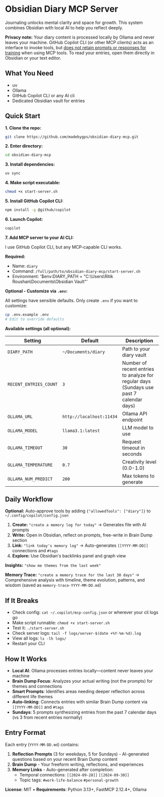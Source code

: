 # Obsidian Diary MCP Server

Journaling unlocks mental clarity and space for growth. This system combines Obsidian with local AI to help you reflect deeply.

**Privacy note:** Your diary content is processed locally by Ollama and never leaves your machine. GitHub Copilot CLI (or other MCP clients) acts as an interface to invoke tools, but [does not retain prompts or responses for training](https://resources.github.com/learn/pathways/copilot/essentials/how-github-copilot-handles-data/) when using MCP tools. To read your entries, open them directly in Obsidian or your text editor.

## What You Need

- uv
- Ollama
- GitHub Copilot CLI or any AI cli
- Dedicated Obsidian vault for entries

## Quick Start

**1. Clone the repo:**
```bash
git clone https://github.com/madebygps/obsidian-diary-mcp.git
```

**2. Enter directory:**
```bash
cd obsidian-diary-mcp
```

**3. Install dependencies:**
```bash
uv sync
```

**4. Make script executable:**
```bash
chmod +x start-server.sh
```

**5. Install GitHub Copilot CLI:**
```bash
npm install -g @github/copilot
```

**6. Launch Copilot:**
```bash
copilot
```

**7. Add MCP server to your AI CLI:**

I use GitHub Copilot CLI, but any MCP-capable CLI works.


**Required:**
- Name: `diary`
- Command: `/full/path/to/obsidian-diary-mcp/start-server.sh`
- Environment: '$env:DIARY_PATH = "C:\Users\Ritik Roushan\Documents\Obsidian Vault"'

**Optional - Customize via `.env`:**

All settings have sensible defaults. Only create `.env` if you want to customize:

```bash
cp .env.example .env
# Edit to override defaults
```

**Available settings (all optional):**

| Setting | Default | Description |
|---------|---------|-------------|
| `DIARY_PATH` | `~/Documents/diary` | Path to your diary vault |
| `RECENT_ENTRIES_COUNT` | `3` | Number of recent entries to analyze for regular days (Sundays use past 7 calendar days) |
| `OLLAMA_URL` | `http://localhost:11434` | Ollama API endpoint |
| `OLLAMA_MODEL` | `llama3.1:latest` | LLM model to use |
| `OLLAMA_TIMEOUT` | `30` | Request timeout in seconds |
| `OLLAMA_TEMPERATURE` | `0.7` | Creativity level (0.0-1.0) |
| `OLLAMA_NUM_PREDICT` | `200` | Max tokens to generate |


## Daily Workflow

**Optional:** Auto-approve tools by adding `{"allowedTools": ["diary"]}` to `~/.config/copilot/config.json`

1. **Create:** `"create a memory log for today"` → Generates file with AI prompts
2. **Write:** Open in Obsidian, reflect on prompts, free-write in Brain Dump section
3. **Link:** `"link today's memory log"` → Auto-generates `[[YYYY-MM-DD]]` connections and `#tags`
4. **Explore:** Use Obsidian's backlinks panel and graph view

**Insights:** `"show me themes from the last week"`

**Memory Trace:** `"create a memory trace for the last 30 days"` → Comprehensive analysis with timeline, theme evolution, patterns, and wisdom (saved as `memory-trace-YYYY-MM-DD.md`)

## If It Breaks

- Check config: `cat ~/.copilot/mcp-config.json` or wherever your cli logs go
- Make script runnable: `chmod +x start-server.sh`
- Test it: `./start-server.sh`
- Check server logs: `tail -f logs/server-$(date +%Y-%m-%d).log`
- View all logs: `ls -lh logs/`
- Restart your CLI


## How It Works

- **Local AI**: Ollama processes entries locally—content never leaves your machine
- **Brain Dump Focus**: Analyzes your actual writing (not the prompts) for themes and connections
- **Smart Prompts**: Identifies areas needing deeper reflection across different life themes
- **Auto-linking**: Connects entries with similar Brain Dump content via `[[YYYY-MM-DD]]` and `#tags`
- **Sundays**: 5 prompts synthesizing entries from the past 7 calendar days (vs 3 from recent entries normally)


## Entry Format

Each entry (`YYYY-MM-DD.md`) contains:

1. **Reflection Prompts** (3 for weekdays, 5 for Sundays) - AI-generated questions based on your recent Brain Dump content
2. **Brain Dump** - Your freeform writing, reflections, and experiences
3. **Memory Links** - Auto-generated after completion:
   - Temporal connections: `[[2024-09-28]]` `[[2024-09-30]]`
   - Topic tags: `#work-life-balance` `#personal-growth`

**License**: MIT • **Requirements**: Python 3.13+, FastMCP 2.12.4+, Ollama
